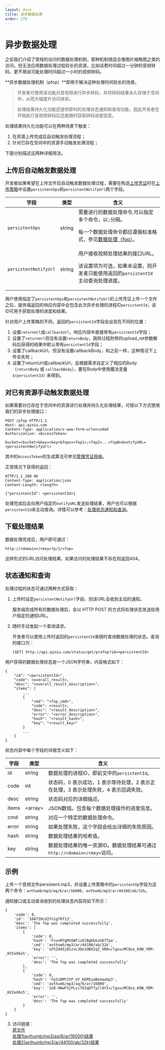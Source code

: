 ```yaml
---
layout: docs
title: 异步数据处理
order: 270
---
```

<a name="pfop"></a>
# 异步数据处理

之前我们介绍了常规的访问时数据处理机制，那种机制很适合像图片缩略图之类的访问，但无法应用数据处理过程较长的资源，比如话费时间超过一分钟的音频转码，更不用说可能处理时间超过一小时的视频转码。

**异步数据处理机制（pfop）**即用于解决这种处理时间较长的场景。

> 开发者可使用该功能对音视频进行异步转码，并将转码结果永久存储于空间中，从而大幅提升访问体验。
> 
> 处理结果持久化功能还提供即时的处理状态通知和查询功能，因此开发者在开始执行音视频转码后还能随时获取转码进度信息。

处理结果持久化功能可以在两种场景下触发：

1. 在资源上传完成后自动触发处理流程；
1. 针对已存在空间中的资源手动触发处理流程；

下面分别描述这两种详细用法。

<a name="pfop-upload"></a>
## 上传后自动触发数据处理

开发者如果希望在上传文件后自动触发数据处理过程，需要在构造[上传凭证]()时在[上传策略]()中设置`persistentOps`和`persistentNotifyUrl`两个字段。  

字段                   | 类型    | 含义
--------------------- | ------ | -------------
`persistentOps`       | string | 需要进行的数据处理命令,可以指定多个命令，以`;`分隔。<p>每一个数据处理命令都应遵循标准格式，参见[数据处理（fop）]()。
`persistentNotifyUrl` | string | 用户接收视频处理结果的接口URL。<p>该设置项为可选，如果未设置，则开发者只能使用返回的`persistentId`主动查询处理进度。

用户使用指定了`persistentOps`和`persistentNotifyUrl`的上传凭证上传一个文件之后，服务端返回的响应内容中会包含此次异步处理的进程ID`persistentId`，该ID可用于获取处理的进度和结果。

针对用户上传策略的不同，返回的`persistentId`字段会出现在不同的位置：

1.  设置`returnUrl`或`callbackUrl`，响应内容中直接带有`persistentId`字段；
1.  设置了`returnUrl`但没有设置`returnBody`，跳转过程附带的upload_ret参数解码后获得的结果中默认带有`persistentId`字段；  
1.  设置了callbackUrl，但没有设置callbackBody，和之前一样，这种情况下上传会失败；  
1.  设置了returnUrl或callbackUrl，且根据需求自定义了相应的Body（`returnBody` 或 `callbackBody`），要在Body中使用魔法变量`$(persistentId)` 来得到。  

<a name="pfop-existing-resource"></a>
## 对已有资源手动触发数据处理

如果需要对已存在于空间中的资源进行处理并持久化处理结果，可按以下方式使用我们的异步处理接口：  

```
POST /pfop HTTP/1.1
Host: api.qiniu.com  
Content-Type: application/x-www-form-urlencoded  
Authorization: <AccessToken>  

bucket=<bucket>&key=<key>&fops=<fop1>;<fop2>...<fopN>&notifyURL=<persistentNotifyUrl>
```

其中的`AccessToken`的生成算法可参见[管理凭证规格]()。
  
正常情况下获得的返回：

```
HTTP/1.1 200 OK
Content-Type: application/json
Content-Length: <length>

{"persistentId": <persistentId>}
```

处理完成后会向用户指定的`notifyURL`发送处理结果，用户也可以根据`persistentId`来主动查询。详情可以参考：[处理状态通知和查询](#pfop-status)。

<a name="pfop-download"></a>
## 下载处理结果
数据处理完成后，用户即可通过：

```
http://<domain>/<key>?p/1/<fop>
```

这样形式的URL访问处理结果。如果访问的处理结果不存在则返回404。  

<a name="pfop-status"></a>
## 状态通知和查询

处理过程的状态可通过两种方式获取：

1. 上传时设定`persistentNotifyUrl`字段，则该URL会收到主动的通知。

	服务端完成所有的数据处理后，会以 HTTP POST 的方式将处理状态发送给用户指定的通知URL。

1. 随时手动发起一个查询请求。

	开发者可以使用上传时返回的`persistentId`来随时查询数据处理的状态。查询的接口为：  

	```
	[GET] http://api.qiniu.com/status/get/prefop?id=<persistentId>  
	```

用户获得的数据处理状态是一个JSON字符串，内容格式如下：  

```
{
    "id": "<persistentId>",
    "code": <overall_result>,
    "desc": "<overall_result_description>",
    "items": [
    	...
    	{
    		"cmd": "<fop_cmd>",
    		"code": <result>,
    		"desc": "<result_description>",
    		"error": "<error_description>",
    		"hash": "<result_hash>",
    		"key": "<result_key>"
    	}
    	...
    ]
}
```

状态内容中每个字段的详细含义如下：

字段     | 类型    | 含义
------- | ------ | ---------------------
id    | string | 数据处理的进程ID，即前文中的`persistentId`。
code  | int    | 状态码，0 表示成功，1 表示等待处理，2 表示正在处理，3 表示处理失败，4 表示回调失败。
desc  | string | 状态码对应的详细描述。
items | \<array\> | JSON数组。包含每个数据处理操作的进度信息。
cmd   | string | 对应一个特定的数据处理命令。
error | string | 如果处理失败，这个字段会给出详细的失败原因。
hash  | string | 数据处理结果的哈希值。
key   | string | 数据处理结果的唯一资源ID。数据处理结果可通过`http://<domain>/<key>`访问。

<a name="pfop-example"></a>
## 示例

上传一个音频文件persistent.mp3，并设置上传策略中的`persistentOp`字段为这两个命令：`avthumb/mp3/aq/6/ar/16000`、`avthumb/mp3/ar/44100/ab/32k`。  

通知接口或主动查询收到的处理状态内容将如下所示：  

```
{  
    'code': 0,  
    'id': '168739cd2fn1g76f13',   
    'desc': 'The fop was completed successfully',  
    'items': [  
        {
            'code': 0, 
            'hash': 'FvvxM7gMI6WfiuXlBgKbkzU67Tpa', 
            'cmd': 'avthumb/mp3/ar/44100/ab/32k', 
            'key': 'sFhZ4dSjB1zvL3De1UBX2qZ_VR0=/lgxucMCQso_KOW_YDM-_KVIeX6o5', 
            'error': '', 
            'desc': 'The fop was completed successfully'
        },   
        {
            'code': 0, 
            'hash': 'FpSzDMYJtP_UY_6EMIyaBe4awXp3', 
            'cmd': 'avthumb/mp3/aq/6/ar/16000', 
            'key': '1G8-OWwP3jPLvi7O3qOf7yCl4YI=/lgxucMCQso_KOW_YDM-_KVIeX6o5', 
            'error': '', 
            'desc': 'The fop was completed successfully'
        }  
    ]  
}
```

3. 访问链接：  
[原文件](http://t-test.qiniudn.com/persistent.mp3)  
[处理1(avthumb/mp3/aq/6/ar/16000)结果](http://t-test.qiniudn.com/persistent.mp3?p/1/avthumb/mp3/aq/6/ar/16000)  
[处理2(avthumb/mp3/ar/44100/ab/32k)结果](http://t-test.qiniudn.com/persistent.mp3?p/1/avthumb/mp3/ar/44100/ab/32k)   

